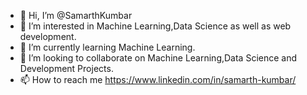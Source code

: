 - 👋 Hi, I’m @SamarthKumbar
- 👀 I’m interested in Machine Learning,Data Science as well as web development.
- 🌱 I’m currently learning Machine Learning.
- 💞️ I’m looking to collaborate on Machine Learning,Data Science and Development Projects.
- 📫 How to reach me https://www.linkedin.com/in/samarth-kumbar/

<!---
SamarthKumbar/SamarthKumbar is a ✨ special ✨ repository because its `README.md` (this file) appears on your GitHub profile.
You can click the Preview link to take a look at your changes.
--->
